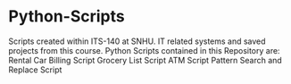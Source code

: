 # Python-Scripts
Scripts created within ITS-140 at SNHU. IT related systems and saved projects from this course.
Python Scripts contained in this Repository are:
Rental Car Billing Script
Grocery List Script
ATM Script
Pattern Search and Replace Script

